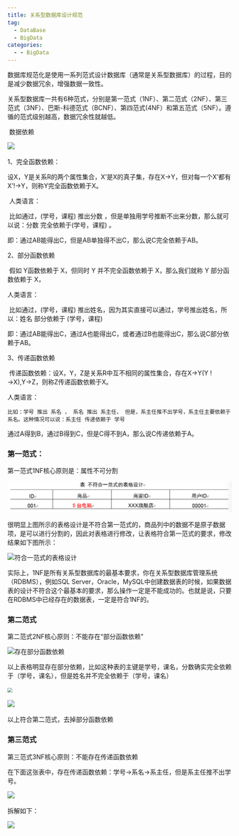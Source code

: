 ```yaml
---
title: 关系型数据库设计规范
tag:
  - DataBase
  - BigData
categories:
  - - BigData
---
```


​	数据库规范化是使用一系列范式设计数据库（通常是关系型数据库）的过程，目的是减少数据冗余，增强数据一致性。

​	关系型数据库一共有6种范式，分别是第一范式（1NF）、第二范式（2NF）、第三范式（3NF）、巴斯-科德范式（BCNF）、第四范式(4NF）和第五范式（5NF）。遵循的范式级别越高，数据冗余性就越低。

​	数据依赖

![](../img/image-20241110174645738.png)

1、完全函数依赖：

​	设X，Y是关系R的两个属性集合，X’是X的真子集，存在X→Y，但对每一个X’都有X’!→Y，则称Y完全函数依赖于X。

​	人类语言：

​	比如通过，(学号，课程) 推出分数 ，但是单独用学号推断不出来分数，那么就可以说：分数 完全依赖于(学号，课程) 。

即：通过AB能得出C，但是AB单独得不出C，那么说C完全依赖于AB。

2、部分函数依赖

​        假如 Y函数依赖于 X，但同时 Y 并不完全函数依赖于 X，那么我们就称 Y 部分函数依赖于 X，

人类语言：

​	比如通过，(学号，课程) 推出姓名，因为其实直接可以通过，学号推出姓名，所以：姓名  部分依赖于 (学号，课程)

即：通过AB能得出C，通过A也能得出C，或者通过B也能得出C，那么说C部分依赖于AB。

 3、传递函数依赖

​         传递函数依赖：设X，Y，Z是关系R中互不相同的属性集合，存在X→Y(Y !→X),Y→Z，则称Z传递函数依赖于X。

人类语言：

 	比如：学号 推出 系名 ， 系名 推出 系主任， 但是，系主任推不出学号，系主任主要依赖于系名。这种情况可以说：系主任 传递依赖于 学号

通过A得到B，通过B得到C，但是C得不到A，那么说C传递依赖于A。

### 第一范式：

第一范式1NF核心原则是：属性不可分割

![不符合一范式的表格设计](/./img/截屏2024-11-10-18.20.37.png)

​	很明显上图所示的表格设计是不符合第一范式的，商品列中的数据不是原子数据项，是可以进行分割的，因此对表格进行修改，让表格符合第一范式的要求，修改结果如下图所示：

![符合一范式的表格设计](../img/2024-11-10-21.05.40.png)

​	实际上，1NF是所有关系型数据库的最基本要求，你在关系型数据库管理系统（RDBMS），例如SQL Server，Oracle，MySQL中创建数据表的时候，如果数据表的设计不符合这个最基本的要求，那么操作一定是不能成功的。也就是说，只要在RDBMS中已经存在的数据表，一定是符合1NF的。

### 第二范式

第二范式2NF核心原则：不能存在“部分函数依赖”

![存在部分函数依赖](../img/截屏2024-11-10-21.26.40.png)

​	以上表格明显存在部分依赖，比如这种表的主键是学号，课名，分数确实完全依赖于（学号，课名），但是姓名并不完全依赖于（学号，课名）

<img src="../img/截屏2024-11-10-21.29.41.png" style="zoom:67%;" />

![](../img/截屏2024-11-10-21.30.24.png)

以上符合第二范式，去掉部分函数依赖

### 第三范式

第三范式3NF核心原则：不能存在传递函数依赖

​	在下面这张表中，存在传递函数依赖：学号->系名->系主任，但是系主任推不出学号。

![](../img/截屏2024-11-10-21.30.24.png)

拆解如下：

![](../img/截屏2024-11-10-21.41.09.png)